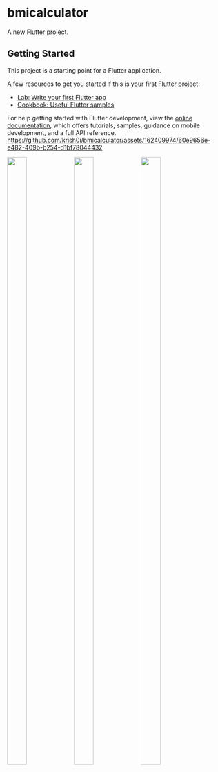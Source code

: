 # bmicalculator

A new Flutter project.

## Getting Started

This project is a starting point for a Flutter application.

A few resources to get you started if this is your first Flutter project:

- [Lab: Write your first Flutter app](https://docs.flutter.dev/get-started/codelab)
- [Cookbook: Useful Flutter samples](https://docs.flutter.dev/cookbook)

For help getting started with Flutter development, view the
[online documentation](https://docs.flutter.dev/), which offers tutorials,
samples, guidance on mobile development, and a full API reference.
https://github.com/krish0i/bmicalculator/assets/162409974/60e9656e-e482-409b-b254-d1bf78044432
<p>
  <img src="https://github.com/krish0i/bmicalculator/assets/162409974/d1cfe1a4-408a-414c-9e81-e0199ce0579e" height='60%' width='30%'>
  <img src="https://github.com/krish0i/bmicalculator/assets/162409974/68e4b48f-ed96-421d-a448-aeae8bba8332" height='60%' width='30%'>
  <img src="https://github.com/krish0i/bmicalculator/assets/162409974/e51f59d2-a53c-4a37-9edc-1c20bd8564d4" height='60%' width='30%'>
</p>
